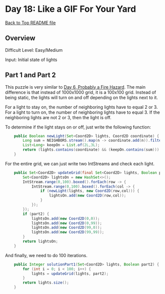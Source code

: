 # Day 18: Like a GIF For Your Yard

[Back to Top README file](../../../README.md)
## Overview
Difficult Level: Easy/Medium

Input: Initial state of lights

## Part 1 and Part 2
This puzzle is very similar to [Day 6, Probably a Fire Hazard](../day06/README.md). 
The main difference is that instead of 1000x1000 grid, it is a 100x100 grid. Instead
of being static, the lights will turn on and off depending on the lights next to
it.

For a light to stay on, the number of neighboring lights have to equal 2 or 3. For
a light to turn on, the number of neighboring lights have to equal 3.  If the
neighboring lights are not 2 or 3, then the light is off.

To determine if the light stays on or off, just write the following function:
```java
    public Boolean newLight(Set<Coord2D> lights, Coord2D coordinate) {
        Long sum = NEIGHBORS.stream().map(n -> coordinate.add(n)).filter(n -> lights.contains(n)).count();
        List<Long> keepOn = List.of(2L,3L);
        return (lights.contains(coordinate) && (keepOn.contains(sum))) || (!lights.contains(coordinate) && sum.equals(3L));
    }
```

For the entire grid, we can just write two IntStreams and check each light.

```java
    public Set<Coord2D> updateGrid(final Set<Coord2D> lights, Boolean part2) {
        Set<Coord2D> lightsOn = new HashSet<>();
        IntStream.range(0,100).boxed().forEach(row -> {
            IntStream.range(0,100).boxed().forEach(col -> {
                if (newLight(lights, new Coord2D(row,col))) {
                    lightsOn.add(new Coord2D(row,col));
                }
            });
        });
        if (part2) {
            lightsOn.add(new Coord2D(0,0));
            lightsOn.add(new Coord2D(0,99));
            lightsOn.add(new Coord2D(99,0));
            lightsOn.add(new Coord2D(99,99));
        }
        return lightsOn;
    }
```

And finally, we need to do 100 iterations.

```java
    public Integer solutionPart1(Set<Coord2D> lights, Boolean part2) {
        for (int i = 0; i < 100; i++) {
            lights = updateGrid(lights, part2);
        }
        return lights.size();
    }
```